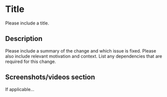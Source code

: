 # Title

Please include a title.

## Description

Please include a summary of the change and which issue is fixed. Please also include relevant motivation and context. List any dependencies that are required for this change.

## Screenshots/videos section

If applicable...
